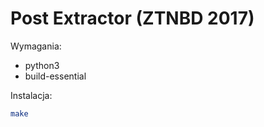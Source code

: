 # Post Extractor (ZTNBD 2017)

Wymagania:
- python3
- build-essential

Instalacja:
```bash
make
```
